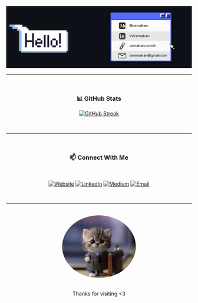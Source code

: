 <div align="center">
  <img src="./header1.png" alt="header"/>


---
  <br />
  <h3>📊 GitHub Stats</h3>

  [![GitHub Streak](https://github-readme-streak-stats.herokuapp.com?user=CemAkan&theme=dark&hide_border=true&date_format=j%20M%5B%20Y%5D)](https://git.io/streak-stats)
  
  <br />

---

  <br />

  <h3>📫 Connect With Me</h3>
  <br />
  
  [![Website](https://img.shields.io/badge/Website-FF5722?style=for-the-badge&logo=google-chrome&logoColor=white)](https://cemakan.com.tr)
  [![LinkedIn](https://img.shields.io/badge/LinkedIn-0077B5?style=for-the-badge&logo=linkedin&logoColor=white)](https://linkedin.com/in/cemakan)
  [![Medium](https://img.shields.io/badge/Medium-12100E?style=for-the-badge&logo=medium&logoColor=white)](https://medium.com/@cemakan)
  [![Email](https://img.shields.io/badge/Email-D14836?style=for-the-badge&logo=gmail&logoColor=white)](mailto:cemmakan@gmail.com)

<br />

---

<br />
  <img src="./cool_cat.jpg" alt="Cool Cat" width="200" style="border-radius: 50%;" />
  <br />
  <br />
  <p>Thanks for visiting <3</p>
</div>
